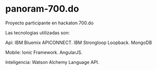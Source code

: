 # panoram-700.do
Proyecto participante en hackaton 700.do

Las tecnologias utilizadas son:

Api:
IBM Bluemix APICONNECT.
IBM Strongloop Loopback.
MongoDB

Mobile:
Ionic Framework.
AngularJS.

Inteligencia:
Watson Alchemy Language API.

